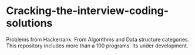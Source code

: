 # Cracking-the-interview-coding-solutions
Problems from Hackerrank. From Algorithms and Data structure categories. 
This repository includes more than a 100 programs. Its under development. 

